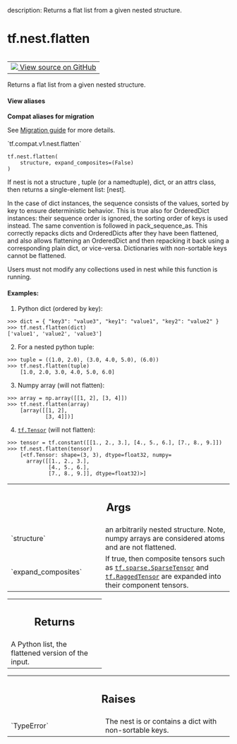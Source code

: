 description: Returns a flat list from a given nested structure.

<div itemscope itemtype="http://developers.google.com/ReferenceObject">
<meta itemprop="name" content="tf.nest.flatten" />
<meta itemprop="path" content="Stable" />
</div>

# tf.nest.flatten

<!-- Insert buttons and diff -->

<table class="tfo-notebook-buttons tfo-api nocontent" align="left">
<td>
  <a target="_blank" href="https://github.com/tensorflow/tensorflow/blob/r2.3/tensorflow/python/util/nest.py#L274-L338">
    <img src="https://www.tensorflow.org/images/GitHub-Mark-32px.png" />
    View source on GitHub
  </a>
</td>
</table>



Returns a flat list from a given nested structure.

<section class="expandable">
  <h4 class="showalways">View aliases</h4>
  <p>
<b>Compat aliases for migration</b>
<p>See
<a href="https://www.tensorflow.org/guide/migrate">Migration guide</a> for
more details.</p>
<p>`tf.compat.v1.nest.flatten`</p>
</p>
</section>

<pre class="devsite-click-to-copy prettyprint lang-py tfo-signature-link">
<code>tf.nest.flatten(
    structure, expand_composites=(False)
)
</code></pre>



<!-- Placeholder for "Used in" -->

If nest is not a structure , tuple (or a namedtuple), dict, or an attrs class,
then returns a single-element list:
  [nest].

In the case of dict instances, the sequence consists of the values, sorted by
key to ensure deterministic behavior. This is true also for OrderedDict
instances: their sequence order is ignored, the sorting order of keys is used
instead. The same convention is followed in pack_sequence_as. This correctly
repacks dicts and OrderedDicts after they have been flattened, and also allows
flattening an OrderedDict and then repacking it back using a corresponding
plain dict, or vice-versa. Dictionaries with non-sortable keys cannot be
flattened.

Users must not modify any collections used in nest while this function is
running.

#### Examples:



1. Python dict (ordered by key):

```
>>> dict = { "key3": "value3", "key1": "value1", "key2": "value2" }
>>> tf.nest.flatten(dict)
['value1', 'value2', 'value3']
```

2. For a nested python tuple:

```
>>> tuple = ((1.0, 2.0), (3.0, 4.0, 5.0), (6.0))
>>> tf.nest.flatten(tuple)
    [1.0, 2.0, 3.0, 4.0, 5.0, 6.0]
```

3. Numpy array (will not flatten):

```
>>> array = np.array([[1, 2], [3, 4]])
>>> tf.nest.flatten(array)
    [array([[1, 2],
            [3, 4]])]
```


4. <a href="../../tf/Tensor.md"><code>tf.Tensor</code></a> (will not flatten):

```
>>> tensor = tf.constant([[1., 2., 3.], [4., 5., 6.], [7., 8., 9.]])
>>> tf.nest.flatten(tensor)
    [<tf.Tensor: shape=(3, 3), dtype=float32, numpy=
      array([[1., 2., 3.],
             [4., 5., 6.],
             [7., 8., 9.]], dtype=float32)>]
```

<!-- Tabular view -->
 <table class="responsive fixed orange">
<colgroup><col width="214px"><col></colgroup>
<tr><th colspan="2"><h2 class="add-link">Args</h2></th></tr>

<tr>
<td>
`structure`
</td>
<td>
an arbitrarily nested structure. Note, numpy arrays are
considered atoms and are not flattened.
</td>
</tr><tr>
<td>
`expand_composites`
</td>
<td>
If true, then composite tensors such as
<a href="../../tf/sparse/SparseTensor.md"><code>tf.sparse.SparseTensor</code></a> and <a href="../../tf/RaggedTensor.md"><code>tf.RaggedTensor</code></a> are expanded into their
component tensors.
</td>
</tr>
</table>



<!-- Tabular view -->
 <table class="responsive fixed orange">
<colgroup><col width="214px"><col></colgroup>
<tr><th colspan="2"><h2 class="add-link">Returns</h2></th></tr>
<tr class="alt">
<td colspan="2">
A Python list, the flattened version of the input.
</td>
</tr>

</table>



<!-- Tabular view -->
 <table class="responsive fixed orange">
<colgroup><col width="214px"><col></colgroup>
<tr><th colspan="2"><h2 class="add-link">Raises</h2></th></tr>

<tr>
<td>
`TypeError`
</td>
<td>
The nest is or contains a dict with non-sortable keys.
</td>
</tr>
</table>

